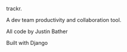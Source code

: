 trackr. 

A dev team productivity and collaboration tool.

All code by Justin Bather

Built with Django